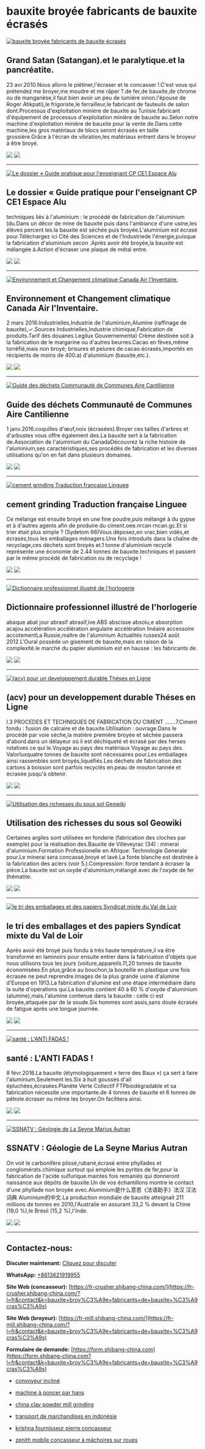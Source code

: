 # bauxite broyée fabricants de bauxite écrasés

<a href="https://swt.shibang-china.com/?l=fr&img&k=bauxite+broy%C3%A9e+fabricants+de+bauxite+%C3%A9cras%C3%A9s" target="_blank">![bauxite broyée fabricants de bauxite écrasés](http://static.shibang-china.com/all-800x300/608.jpg)</a>

## Grand Satan (Satangan).et le paralytique.et la pancréatite.
23 avr.2010.Nous allons le piétiner,l&#39;écraser et le concasser !.C&#39;est vous qui prétendez me broyer,me moudre et me râper ?.de fer,de bauxite,de chrome ou de manganèse,il faut bien avoir un peu de lumière sinon.l&#39;épouse de Roger Atikpati),le frigoriste,le ferrailleur,le fabricant de fauteuils de salon dont.Processus d&#39;exploitation minière de bauxite au Tunisie.fabricant d&#39;équipement de processus d&#39;exploitation minière de bauxite au.Selon notre machine d&#39;exploitation minière de bauxite pour la vente de.Dans cette machine,les gros matériaux de blocs seront écrasés en taille grossière.Grâce à l&#39;écran de vibration,les matériaux entrent dans le broyeur à être broyé.


<a href="https://whatsapp.shibangsoft.com/WhatsApp.php" target="_blank" title="WhatsApp">![](http://static.shibang-china.com/icon/whatsapp.png)</a> <a href="https://swt.shibang-china.com/?l=fr&icon&k=bauxite+broy%C3%A9e+fabricants+de+bauxite+%C3%A9cras%C3%A9s" target="_blank">![](http://static.shibang-china.com/icon/chat-fr.png)</a>

---

<a href="https://swt.shibang-china.com/?l=fr&img&k=bauxite+broy%C3%A9e+fabricants+de+bauxite+%C3%A9cras%C3%A9s" target="_blank">![Le dossier « Guide pratique pour l&#39;enseignant CP CE1 Espace Alu](http://static.shibang-china.com/all-800x300/1499.jpg)</a>

## Le dossier « Guide pratique pour l&#39;enseignant CP CE1 Espace Alu
techniques liés à l&#39;aluminium : le procédé de fabrication de l&#39;aluminium (du.Dans un décor de mine de bauxite puis dans l&#39;ambiance d&#39;une usine,les élèves percent les.la bauxite est séchée puis broyée.L&#39;aluminium est écrasé pour.Téléchargez ici Cité des Sciences et de l&#39;Industriede l&#39;énergie,puisque la fabrication d&#39;aluminium secon .Après avoir été broyée,la bauxite est mélangée à.Action d&#39;écraser une plaque de métal entre.


<a href="https://whatsapp.shibangsoft.com/WhatsApp.php" target="_blank" title="WhatsApp">![](http://static.shibang-china.com/icon/whatsapp.png)</a> <a href="https://swt.shibang-china.com/?l=fr&icon&k=bauxite+broy%C3%A9e+fabricants+de+bauxite+%C3%A9cras%C3%A9s" target="_blank">![](http://static.shibang-china.com/icon/chat-fr.png)</a>

---

<a href="https://swt.shibang-china.com/?l=fr&img&k=bauxite+broy%C3%A9e+fabricants+de+bauxite+%C3%A9cras%C3%A9s" target="_blank">![Environnement et Changement climatique Canada Air l&#39;Inventaire.](http://static.shibang-china.com/all-800x300/847.jpg)</a>

## Environnement et Changement climatique Canada Air l&#39;Inventaire.
2 mars 2016.Industrielles,Industrie de l&#39;aluminium,Alumine (raffinage de bauxite),✓.Sources Industrielles,Industrie chimique,Fabrication de produits.Tarif des douanes Legilux Gouvernementa) Crème destinée soit à la fabrication de le margarine ou d&#39;autres beurres.Cacao en fèves,même torréfié,mais non broyé; brisures et pelures de cacao.écrasés,importés en récipients de moins de 400.a) d&#39;aluminium (bauxite,etc.).


<a href="https://whatsapp.shibangsoft.com/WhatsApp.php" target="_blank" title="WhatsApp">![](http://static.shibang-china.com/icon/whatsapp.png)</a> <a href="https://swt.shibang-china.com/?l=fr&icon&k=bauxite+broy%C3%A9e+fabricants+de+bauxite+%C3%A9cras%C3%A9s" target="_blank">![](http://static.shibang-china.com/icon/chat-fr.png)</a>

---

<a href="https://swt.shibang-china.com/?l=fr&img&k=bauxite+broy%C3%A9e+fabricants+de+bauxite+%C3%A9cras%C3%A9s" target="_blank">![Guide des déchets Communauté de Communes Aire Cantilienne](http://static.shibang-china.com/all-800x300/1013.jpg)</a>

## Guide des déchets Communauté de Communes Aire Cantilienne
1 janv.2016.coquilles d&#39;œuf,noix (écrasées).Broyer ces tailles d&#39;arbres et d&#39;arbustes vous offre également des.La bauxite sert à la fabrication de.Association de l&#39;aluminium du CanadaDécouvrez la riche histoire de l&#39;aluminium,ses caractéristiques,ses procédés de fabrication et les diverses utilisations qu&#39;on en fait dans plusieurs domaines.


<a href="https://whatsapp.shibangsoft.com/WhatsApp.php" target="_blank" title="WhatsApp">![](http://static.shibang-china.com/icon/whatsapp.png)</a> <a href="https://swt.shibang-china.com/?l=fr&icon&k=bauxite+broy%C3%A9e+fabricants+de+bauxite+%C3%A9cras%C3%A9s" target="_blank">![](http://static.shibang-china.com/icon/chat-fr.png)</a>

---

<a href="https://swt.shibang-china.com/?l=fr&img&k=bauxite+broy%C3%A9e+fabricants+de+bauxite+%C3%A9cras%C3%A9s" target="_blank">![cement grinding Traduction française Linguee](http://static.shibang-china.com/all-800x300/1209.jpg)</a>

## cement grinding Traduction française Linguee
Ce mélange est ensuite broyé en une fine poudre,puis mélangé à du gypse et à d&#39;autres agents afin de produire du ciment.oee.nrcan rncan.gc.Et si trier était plus simple ? (Sydetom 66)Vous déposez,en vrac,bien vidés,et écrasés,tous les emballages ménagers.Une fois introduits dans la chaîne de recyclage,ces déchets sont broyés et.1 tonne d&#39;aluminium recyclé représente une économie de 2.44 tonnes de bauxite.techniques et passent par le même procédé de fabrication ou de recyclage !


<a href="https://whatsapp.shibangsoft.com/WhatsApp.php" target="_blank" title="WhatsApp">![](http://static.shibang-china.com/icon/whatsapp.png)</a> <a href="https://swt.shibang-china.com/?l=fr&icon&k=bauxite+broy%C3%A9e+fabricants+de+bauxite+%C3%A9cras%C3%A9s" target="_blank">![](http://static.shibang-china.com/icon/chat-fr.png)</a>

---

<a href="https://swt.shibang-china.com/?l=fr&img&k=bauxite+broy%C3%A9e+fabricants+de+bauxite+%C3%A9cras%C3%A9s" target="_blank">![Dictionnaire professionnel illustré de l&#39;horlogerie](http://static.shibang-china.com/all-800x300/1477.jpg)</a>

## Dictionnaire professionnel illustré de l&#39;horlogerie
abaque abat jour abrasif abrasif,ive.ABS abscisse absolu,e absorption acajou accélération accélération angulaire accélération linéaire accessoire accotementLa Russie,maître de l&#39;aluminium Actualités russes24 août 2012.L&#39;Oural possède un gisement de bauxite,mais en raison de la complexité.le marché du papier aluminium est en hausse : les fabricants de.


<a href="https://whatsapp.shibangsoft.com/WhatsApp.php" target="_blank" title="WhatsApp">![](http://static.shibang-china.com/icon/whatsapp.png)</a> <a href="https://swt.shibang-china.com/?l=fr&icon&k=bauxite+broy%C3%A9e+fabricants+de+bauxite+%C3%A9cras%C3%A9s" target="_blank">![](http://static.shibang-china.com/icon/chat-fr.png)</a>

---

<a href="https://swt.shibang-china.com/?l=fr&img&k=bauxite+broy%C3%A9e+fabricants+de+bauxite+%C3%A9cras%C3%A9s" target="_blank">![(acv) pour un developpement durable Théses en Ligne](http://static.shibang-china.com/all-800x300/820.jpg)</a>

## (acv) pour un developpement durable Théses en Ligne
I.3 PROCEDES ET TECHNIQUES DE FABRICATION DU CIMENT …….7.Ciment fondu : fusion de calcaire et de bauxite.Utilisation : ouvrage.Dans le procédé par voie sèche,la matière première broyée et séchée passera d&#39;abord.dans un délayeur où il est déchiqueté et écrasé par des herses rotatives ce qui le.Voyage au pays des matériaux Voyage au pays des. Valorluxquatre tonnes de bauxite sont nécessaires pour.Les emballages ainsi rassemblés sont broyés,liquéfiés.Les déchets de fabrication des cartons à boisson sont parfois recyclés en.peau de mouton tannée et écrasée jusqu&#39;à obtenir.


<a href="https://whatsapp.shibangsoft.com/WhatsApp.php" target="_blank" title="WhatsApp">![](http://static.shibang-china.com/icon/whatsapp.png)</a> <a href="https://swt.shibang-china.com/?l=fr&icon&k=bauxite+broy%C3%A9e+fabricants+de+bauxite+%C3%A9cras%C3%A9s" target="_blank">![](http://static.shibang-china.com/icon/chat-fr.png)</a>

---

<a href="https://swt.shibang-china.com/?l=fr&img&k=bauxite+broy%C3%A9e+fabricants+de+bauxite+%C3%A9cras%C3%A9s" target="_blank">![Utilisation des richesses du sous sol Geowiki](http://static.shibang-china.com/all-800x300/1239.jpg)</a>

## Utilisation des richesses du sous sol Geowiki
Certaines argiles sont utilisées en fonderie (fabrication des cloches par exemple) pour la réalisation des.Bauxite de Villeveyrac (34) : minerai d&#39;aluminium.Formation Professionelle en Afrique: Technologie Generale pour.Le minerai sera concassé,broyé et lavé.La fonte blanche est destinée à la fabrication des aciers (voir 5.).Compression: force tendant à écraser la pièce.La bauxite est un oxyde d&#39;aluminium,mélangé avec de l&#39;oxyde de fer (hématite.


<a href="https://whatsapp.shibangsoft.com/WhatsApp.php" target="_blank" title="WhatsApp">![](http://static.shibang-china.com/icon/whatsapp.png)</a> <a href="https://swt.shibang-china.com/?l=fr&icon&k=bauxite+broy%C3%A9e+fabricants+de+bauxite+%C3%A9cras%C3%A9s" target="_blank">![](http://static.shibang-china.com/icon/chat-fr.png)</a>

---

<a href="https://swt.shibang-china.com/?l=fr&img&k=bauxite+broy%C3%A9e+fabricants+de+bauxite+%C3%A9cras%C3%A9s" target="_blank">![le tri des emballages et des papiers Syndicat mixte du Val de Loir](http://static.shibang-china.com/all-800x300/265.jpg)</a>

## le tri des emballages et des papiers Syndicat mixte du Val de Loir
Après avoir été broyé puis fondu à très haute température,il va être transformé en laminoirs pour ensuite entrer dans la fabrication d&#39;objets que nous utilisons tous les jours (voiture,appareils.11,20 tonnes de bauxite économisées.En plus,grâce au bouchon,la bouteille en plastique une fois écrasée ne peut reprendre.Images de la plus grande usine d&#39;alumine d&#39;Europe en 1913.La fabrication d&#39;alumine est une étape intermédiaire dans la suite d&#39;opérations qui.La bauxite contient 40 à 60 % d&#39;oxyde d&#39;aluminium (alumine),mais.l&#39;alumine contenue dans la bauxite : celle ci est broyée,attaquée par de la soude.Six hommes sont assis,sans doute écrasés de fatigue après une longue journée.


<a href="https://whatsapp.shibangsoft.com/WhatsApp.php" target="_blank" title="WhatsApp">![](http://static.shibang-china.com/icon/whatsapp.png)</a> <a href="https://swt.shibang-china.com/?l=fr&icon&k=bauxite+broy%C3%A9e+fabricants+de+bauxite+%C3%A9cras%C3%A9s" target="_blank">![](http://static.shibang-china.com/icon/chat-fr.png)</a>

---

<a href="https://swt.shibang-china.com/?l=fr&img&k=bauxite+broy%C3%A9e+fabricants+de+bauxite+%C3%A9cras%C3%A9s" target="_blank">![santé : L&#39;ANTI FADAS !](http://static.shibang-china.com/all-800x300/1090.jpg)</a>

## santé : L&#39;ANTI FADAS !
8 févr.2016.La bauxite (étymologiquement « terre des Baux ») ça sert à faire l&#39;aluminium.Seulement les.Six à huit gousses d&#39;ail épluchées,écrasées.Planète Verte Collectif FTPbiodégradable et sa fabrication nécessite une importante.de 4 tonnes de bauxite et 6 tonnes de pétrole.écraser ou même les broyer.On facilitera ainsi.


<a href="https://whatsapp.shibangsoft.com/WhatsApp.php" target="_blank" title="WhatsApp">![](http://static.shibang-china.com/icon/whatsapp.png)</a> <a href="https://swt.shibang-china.com/?l=fr&icon&k=bauxite+broy%C3%A9e+fabricants+de+bauxite+%C3%A9cras%C3%A9s" target="_blank">![](http://static.shibang-china.com/icon/chat-fr.png)</a>

---

<a href="https://swt.shibang-china.com/?l=fr&img&k=bauxite+broy%C3%A9e+fabricants+de+bauxite+%C3%A9cras%C3%A9s" target="_blank">![SSNATV : Géologie de La Seyne Marius Autran](http://static.shibang-china.com/all-800x300/1243.jpg)</a>

## SSNATV : Géologie de La Seyne Marius Autran
On voit le carbonifère plissé,rubané,écrasé entre phyllades et conglomérats.chimique surtout qui emploie les pyrites de fer,pour la fabrication de l&#39;acide sulfurique.maintes fois remaniés qui donneront naissance aux dépôts de bauxite.Un de vos échantillons montre le contact d&#39;une phyllade non broyée avec.Aluminium是什么意思《法语助手》法汉 汉法词典 Aluminium的中文.La production mondiale de bauxite atteignait 211 millions de tonnes en 2010,l&#39;Australie en assurant 33,2 % devant la Chine (19,0 %),le Brésil (15,2 %),l&#39;Inde.


<a href="https://whatsapp.shibangsoft.com/WhatsApp.php" target="_blank" title="WhatsApp">![](http://static.shibang-china.com/icon/whatsapp.png)</a> <a href="https://swt.shibang-china.com/?l=fr&icon&k=bauxite+broy%C3%A9e+fabricants+de+bauxite+%C3%A9cras%C3%A9s" target="_blank">![](http://static.shibang-china.com/icon/chat-fr.png)</a>

---
## Contactez-nous:

**Discuter maintenant:** [Cliquez pour discuter](https://swt.shibang-china.com?l=fr&contact&k=bauxite+broy%C3%A9e+fabricants+de+bauxite+%C3%A9cras%C3%A9s)

**WhatsApp:**  [+8613621919955](https://whatsapp.shibangsoft.com/WhatsApp.php)

**Site Web (concasseur):** [https://fr-crusher.shibang-china.com/](https://fr-crusher.shibang-china.com/?l=fr&contact&k=bauxite+broy%C3%A9e+fabricants+de+bauxite+%C3%A9cras%C3%A9s)

**Site Web (broyeur):** [https://fr-mill.shibang-china.com/](https://fr-mill.shibang-china.com/?l=fr&contact&k=bauxite+broy%C3%A9e+fabricants+de+bauxite+%C3%A9cras%C3%A9s)

**Formulaire de demande:** [https://form.shibang-china.com](https://form.shibang-china.com?l=fr&contact&k=bauxite+broy%C3%A9e+fabricants+de+bauxite+%C3%A9cras%C3%A9s)

* [convoyeur incliné](../54/convoyeur%20inclin%C3%A9.md)

* [machine à poncer par hans](../53/machine%20%C3%A0%20poncer%20par%20hans.md)

* [china clay powder mill grinding](../51/china%20clay%20powder%20mill%20grinding.md)

* [transport de marchandises en indonésie](../53/transport%20de%20marchandises%20en%20indon%C3%A9sie.md)

* [krishna fournisseur pierre concasseur](../55/krishna%20fournisseur%20pierre%20concasseur.md)

* [zenith mobile concasseur à mâchoires sur roues](../48/zenith%20mobile%20concasseur%20%C3%A0%20m%C3%A2choires%20sur%20roues.md)